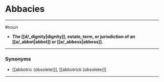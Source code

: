 # Abbacies
---
#noun
- **The [[d/_dignity|dignity]], estate, term, or jurisdiction of an [[a/_abbot|abbot]] or [[a/_abbess|abbess]].**
---
### Synonyms
- [[abbotric (obsolete)]], [[abbotrick (obsolete)]]
---
